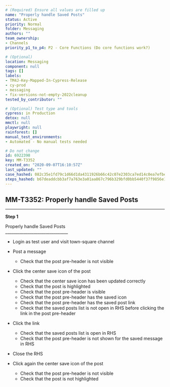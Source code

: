 ```yaml
---
# (Required) Ensure all values are filled up
name: "Properly handle Saved Posts"
status: Active
priority: Normal
folder: Messaging
authors: ""
team_ownership: 
- Channels
priority_p1_to_p4: P2 - Core Functions (Do core functions work?)

# (Optional)
location: Messaging
component: null
tags: []
labels: 
- TM4J-Key-Mapped-In-Cypress-Release
- cy-prod
- messaging
- fix-versions-not-empty-2022cleanup
tested_by_contributor: ""

# (Optional) Test type and tools
cypress: in Production
detox: null
mmctl: null
playwright: null
rainforest: []
manual_test_environments:
- Automated - No manual tests needed

# Do not change
id: 6922398
key: MM-T3352
created_on: "2020-09-07T16:10:57Z"
last_updated: ""
case_hashed: 082c35e1fd79c1d66d1da4311926b66c42c07e2303ca7ed14c0ea7efbeb6e317e6ddc311d6da06731ceda25ef9df5c17
steps_hashed: b67deaddcbb3af7a763e3a01aa867c796b329bfd0bb5440f37f9856e14723e2f6e29d82df2bb154a9b64a4b4debc74a4
---
```


<!-- (Auto-generated) Based on frontmatter's "key" and "name" -->

## MM-T3352: Properly handle Saved Posts

---

**Step 1**

Properly handle Saved Posts\
\_\_\_\_\_\_\_\_\_\_\_\_\_\_\_\_\_\_\_\_\_\_\_\_\_\_\_\_\_\_\_

- Login as test user and visit town-square channel

- Post a message

  - Check that the post pre-header is not visible

- Click the center save icon of the post

  - Check that the center save icon has been updated correctly
  - Check that the post is highlighted
  - Check that the post pre-header is visible
  - Check that the post pre-header has the saved icon
  - Check that the post pre-header has the saved post link
  - Check that the saved posts list is not open in RHS before clicking the link in the post pre-header

- Click the link

  - Check that the saved posts list is open in RHS
  - Check that the post pre-header is not shown for the saved message in RHS

- Close the RHS

- Click again the center save icon of the post

  - Check that the post pre-header is not visible
  - Check that the post is not highlighted
